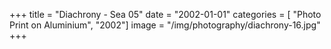 +++
title = "Diachrony - Sea 05"
date = "2002-01-01"
categories = [ "Photo Print on Aluminium", "2002"]
image = "/img/photography/diachrony-16.jpg"
+++


